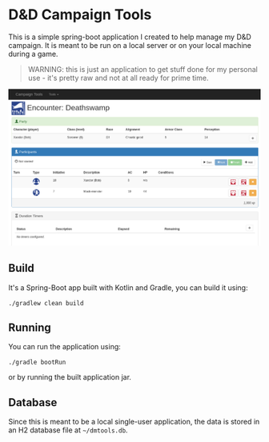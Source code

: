 # D&D Campaign Tools

This is a simple spring-boot application I created to help manage my D&D campaign. It is meant to be run on a 
local server or on your local machine during a game.

> WARNING: this is just an application to get stuff done for my personal use - it's pretty raw and not at all ready for prime time.
 
![alt text](/dmt-screen-encounter.png "Encounter Screen")

## Build

It's a Spring-Boot app built with Kotlin and Gradle, you can build it using:

    ./gradlew clean build
    
## Running

You can run the application using:

    ./gradle bootRun
    
or by running the built application jar.

## Database 

Since this is meant to be a local single-user application, the data is stored in an H2 database file at `~/dmtools.db`.